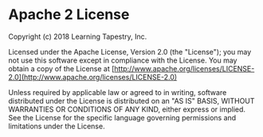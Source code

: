 # Apache 2 License

Copyright (c) 2018 Learning Tapestry, Inc.

Licensed under the Apache License, Version 2.0 (the "License"); you may not use
this software except in compliance with the License.  You may obtain a copy of
the License at
[http://www.apache.org/licenses/LICENSE-2.0](http://www.apache.org/licenses/LICENSE-2.0)

Unless required by applicable law or agreed to in writing, software
distributed under the License is distributed on an "AS IS" BASIS,
WITHOUT WARRANTIES OR CONDITIONS OF ANY KIND, either express or implied.
See the License for the specific language governing permissions and
limitations under the License.
